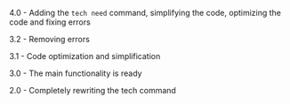 4.0 - Adding the `tech need` command, simplifying the code, optimizing the code and fixing errors

3.2 - Removing errors

3.1 - Code optimization and simplification

3.0 - The main functionality is ready

2.0 - Completely rewriting the tech command
